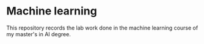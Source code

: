 # Machine learning
This repository records the lab work done in the machine learning course of my master's in AI degree.
